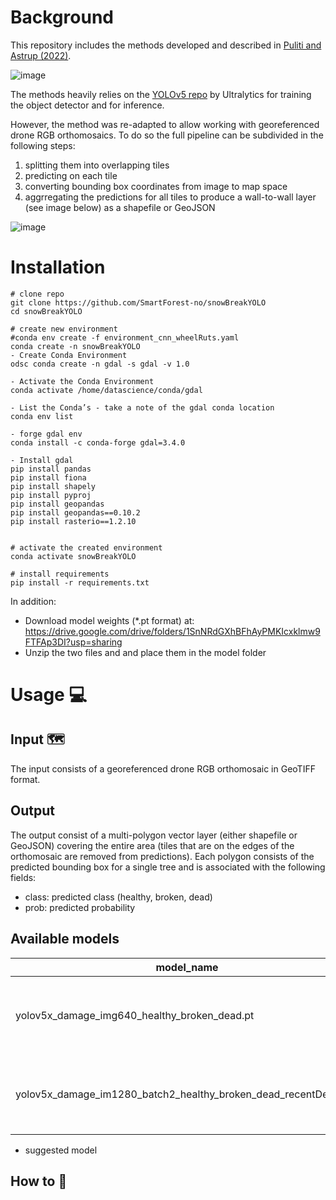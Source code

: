 # Background
This repository includes the methods developed and described in [Puliti and Astrup (2022)](https://www.sciencedirect.com/science/article/pii/S1569843222001431). 

![image](https://user-images.githubusercontent.com/5663984/182541232-ea6de486-c3be-402f-b2a9-1778633e828b.png)

The methods heavily relies on the [YOLOv5 repo](https://github.com/ultralytics/yolov5) by Ultralytics for training the object detector and for inference. 

However, the method was re-adapted to allow working with georeferenced drone RGB orthomosaics. To do so the full pipeline can be subdivided in the following steps:
1) splitting them into overlapping tiles 
2) predicting on each tile
3) converting bounding box coordinates from image to map space
4) aggrregating the predictions for all tiles to produce a wall-to-wall layer (see image below) as a shapefile or GeoJSON

![image](https://user-images.githubusercontent.com/5663984/182541309-fb344a62-8497-4d74-b81e-50c13c146193.png)

# Installation

```
# clone repo
git clone https://github.com/SmartForest-no/snowBreakYOLO
cd snowBreakYOLO

# create new environment
#conda env create -f environment_cnn_wheelRuts.yaml
conda create -n snowBreakYOLO
- Create Conda Environment
odsc conda create -n gdal -s gdal -v 1.0

- Activate the Conda Environment
conda activate /home/datascience/conda/gdal

- List the Conda’s - take a note of the gdal conda location
conda env list

- forge gdal env
conda install -c conda-forge gdal=3.4.0

- Install gdal
pip install pandas 
pip install fiona
pip install shapely
pip install pyproj
pip install geopandas
pip install geopandas==0.10.2
pip install rasterio==1.2.10


# activate the created environment
conda activate snowBreakYOLO

# install requirements
pip install -r requirements.txt
```
In addition:
- Download model weights (*.pt format) at: https://drive.google.com/drive/folders/1SnNRdGXhBFhAyPMKIcxklmw9FTFAp3DI?usp=sharing
- Unzip the two files and and place them in the model folder

# Usage 💻
## Input 🗺️ 
The input consists of a georeferenced drone RGB orthomosaic in GeoTIFF format.

## Output
The output consist of a multi-polygon vector layer (either shapefile or GeoJSON) covering the entire area (tiles that are on the edges of the orthomosaic are removed from predictions). Each polygon consists of the predicted bounding box for a single tree and is associated with the following fields:

- class: predicted class (healthy, broken, dead)
- prob: predicted probability

## Available models
| model_name  | description | Classes |
| ------------- | ------------- | ------------- |
| yolov5x_damage_img640_healthy_broken_dead.pt | model used in the original snowbreak detection paper | healthy, broken-top, dead|
| yolov5x_damage_im1280_batch2_healthy_broken_dead_recentDead.pt* | retrained model with more bark-beatle affected areas | healthy, broken-top, dead, recently dead|

* suggested model

## How to 🏃





